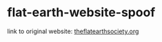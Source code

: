 # flat-earth-website-spoof

link to original website: [theflatearthsociety.org](https://theflatearthsociety.org/home/)
